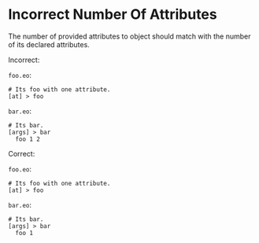 # Incorrect Number Of Attributes

The number of provided attributes to object should match with the number of its
declared attributes.

Incorrect:

`foo.eo`:

```eo
# Its foo with one attribute.
[at] > foo
```

`bar.eo`:

```eo
# Its bar.
[args] > bar
  foo 1 2
```

Correct:

`foo.eo`:

```eo
# Its foo with one attribute.
[at] > foo
```

`bar.eo`:

```eo
# Its bar.
[args] > bar
  foo 1
```
